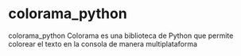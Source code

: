 # colorama_python
colorama_python
Colorama es una biblioteca de Python que permite colorear el texto en la consola de manera multiplataforma
